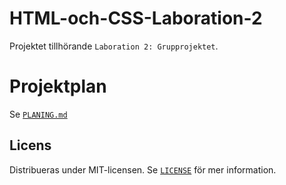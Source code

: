 # HTML-och-CSS-Laboration-2

Projektet tillhörande `Laboration 2: Grupprojektet`.

# Projektplan
Se [`PLANING.md`](PLANING.md)

## Licens
Distribueras under MIT-licensen. Se [`LICENSE`](LICENSE) för mer information. 


